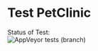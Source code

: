 # Test PetClinic

Status of Test:<br>
![AppVeyor tests (branch)](https://img.shields.io/appveyor/tests/junkxxl/PetClinic/master)


